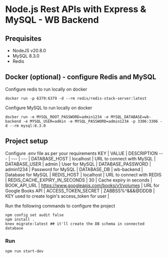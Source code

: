 # Node.js Rest APIs with Express & MySQL - WB Backend
## Prequisites
- NodeJS v20.8.0
- MySQL 8.3.0
- Redis
## Docker (optional) - configure Redis and MySQL
Configure redis to run locally on docker
```
docker run -p 6379:6379 -d --rm redis/redis-stack-server:latest
```
Configure MySQL to run locally on docker
```
docker run -e MYSQL_ROOT_PASSWORD=admin1234 -e MYSQL_DATABASE=wb-backend -e MYSQL_USER=admin -e MYSQL_PASSWORD=admin1234 -p 3306:3306 -d --rm mysql:8.3.0
```

## Project setup
Configure .env file as per your requirements
KEY | VALUE | DESCRIPTION
--- | --- | --- |
DATABASE_HOST | localhost | URL to connect with MySQL |
DATABASE_USER | admin | User for MySQL |
DATABASE_PASSWORD | admin1234 | Password for MySQL |
DATABASE_DB | wb-backend | Database for MySQL |
REDIS_HOST | localhost | URL to connect with REDIS |
REDIS_CACHE_EXPIRY_IN_SECONDS | 30 | Cache expiry in seconds |
BOOK_API_URL | https://www.googleapis.com/books/v1/volumes | URL for Google Books API |
ACCESS_TOKEN_SECRET | ZABBSS%^&&&@DDDB | KEY used to create login's access_token for user |

Run the following commands to configure the project
```
npm config set audit false
npm install .
knex migrate:latest ## it'll create the DB schema in connected database
```

### Run
```
npm run start-dev  
```